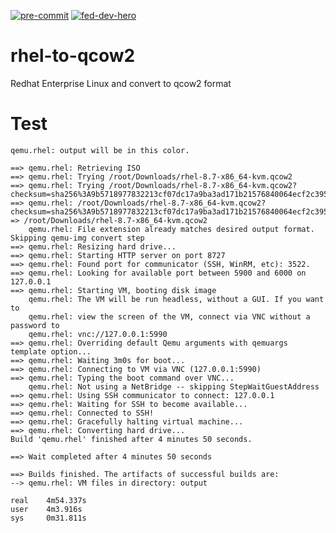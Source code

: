 [![pre-commit](https://github.com/ibm-xaas/rhel-to-qcow2/actions/workflows/pre-commit.yml/badge.svg?branch=main)](https://github.com/ibm-xaas/rhel-to-qcow2/actions/workflows/pre-commit.yml)
[![fed-dev-hero](https://images.credly.com/size/220x220/images/2b1a505f-ece9-445b-b830-38ef5141b5a3/IBM-Federated-Developer-Hero.png)](https://www.credly.com/badges/406d727d-0799-4de7-88fe-b0ef2528375a/public_url)

# rhel-to-qcow2
Redhat Enterprise Linux and convert to qcow2 format

# Test
```
qemu.rhel: output will be in this color.

==> qemu.rhel: Retrieving ISO
==> qemu.rhel: Trying /root/Downloads/rhel-8.7-x86_64-kvm.qcow2
==> qemu.rhel: Trying /root/Downloads/rhel-8.7-x86_64-kvm.qcow2?checksum=sha256%3A9b5718977832213cf07dc17a9ba3ad171b21576840064ecf2c395fa7642412d2
==> qemu.rhel: /root/Downloads/rhel-8.7-x86_64-kvm.qcow2?checksum=sha256%3A9b5718977832213cf07dc17a9ba3ad171b21576840064ecf2c395fa7642412d2 => /root/Downloads/rhel-8.7-x86_64-kvm.qcow2
    qemu.rhel: File extension already matches desired output format. Skipping qemu-img convert step
==> qemu.rhel: Resizing hard drive...
==> qemu.rhel: Starting HTTP server on port 8727
==> qemu.rhel: Found port for communicator (SSH, WinRM, etc): 3522.
==> qemu.rhel: Looking for available port between 5900 and 6000 on 127.0.0.1
==> qemu.rhel: Starting VM, booting disk image
    qemu.rhel: The VM will be run headless, without a GUI. If you want to
    qemu.rhel: view the screen of the VM, connect via VNC without a password to
    qemu.rhel: vnc://127.0.0.1:5990
==> qemu.rhel: Overriding default Qemu arguments with qemuargs template option...
==> qemu.rhel: Waiting 3m0s for boot...
==> qemu.rhel: Connecting to VM via VNC (127.0.0.1:5990)
==> qemu.rhel: Typing the boot command over VNC...
    qemu.rhel: Not using a NetBridge -- skipping StepWaitGuestAddress
==> qemu.rhel: Using SSH communicator to connect: 127.0.0.1
==> qemu.rhel: Waiting for SSH to become available...
==> qemu.rhel: Connected to SSH!
==> qemu.rhel: Gracefully halting virtual machine...
==> qemu.rhel: Converting hard drive...
Build 'qemu.rhel' finished after 4 minutes 50 seconds.

==> Wait completed after 4 minutes 50 seconds

==> Builds finished. The artifacts of successful builds are:
--> qemu.rhel: VM files in directory: output

real    4m54.337s
user    4m3.916s
sys     0m31.811s
```
